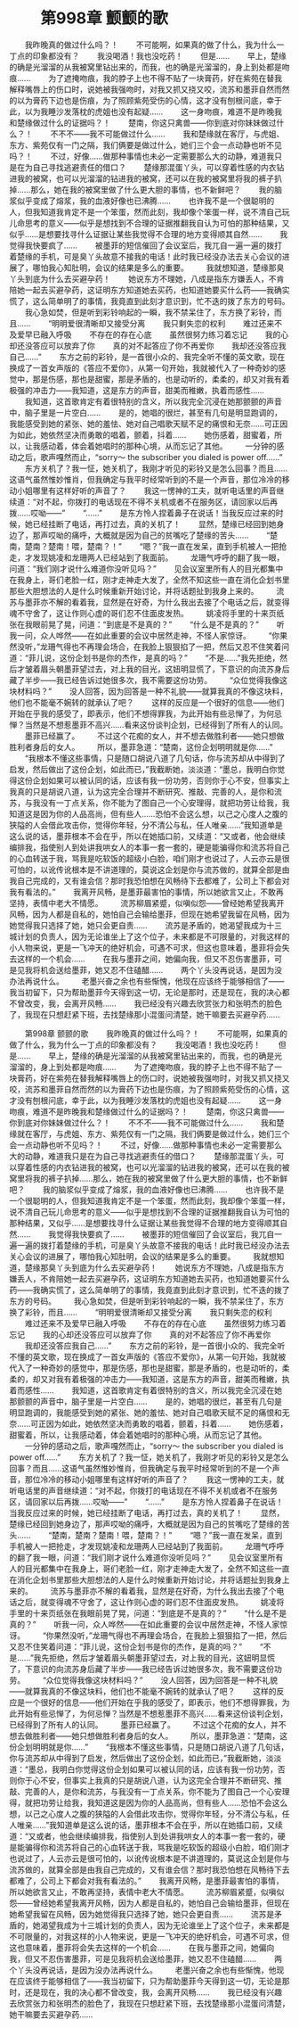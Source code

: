 # 　　第998章 颤颤的歌
　　我昨晚真的做过什么吗？！
　　不可能啊，如果真的做了什么，我为什么一丁点的印象都没有？
　　我没喝酒！我也没吃药！
　　但是……
　　早上，楚缘的确是光溜溜的从我被窝里钻出来的，而我，也的确是光溜溜的，身上到处都是吻痕……
　　为了遮掩吻痕，我的脖子上也不得不贴了一块膏药，好在紫苑在替我解释嘴唇上的伤口时，说她被我强吻时，对我又抓又挠又咬，流苏和墨菲自然而然的以为膏药下边也是伤痕，为了照顾紫苑受伤的心情，这才没有刨根问底，幸于此，以为我睡沙发落枕的虎姐也没有起疑……
　　这一身吻痕，难道不是昨晚我和楚缘做过什么的证据吗？！
　　楚南，你这只禽兽——你到底对你妹妹做过什么？！
　　不不不——我不可能做过什么……
　　我和楚缘就在客厅，与虎姐、东方、紫苑仅有一门之隔，我们俩要是做过什么，她们三个会一点动静也听不见吗？！
　　不过，好像……做那种事情也未必一定需要那么大的动静，难道我只是在为自己寻找逃避责任的借口？
　　楚缘那混蛋丫头，可以穿着性感的内衣钻进我的被窝，也可以光溜溜的钻进我的被窝，还可以在我的被窝里将我的裤子扒掉……那么，她在我的被窝里做了什么更大胆的事情，也不新鲜吧？
　　我的脑浆似乎变成了熔浆，我的血液好像也已沸腾……
　　也许我不是一个很聪明的人，但我知道我肯定不是一个笨蛋，然而此刻，我却像个笨蛋一样，说不清自己玩儿命思考的意义——似乎是想找到不合理的证据推翻我自认为可怕的那种结果，又似乎……是想要找寻什么证据让某些我觉得不合理的地方变得顺其自然……
　　我觉得我快要疯了……
　　被墨菲的短信催回了会议室后，我兀自一遍一遍的拨打着楚缘的手机，可是臭丫头故意不接我的电话！此时我已经没办法去关心会议的进展了，哪怕我心知肚明，会议的结果是多么的重要。
　　我就想知道，楚缘那臭丫头到底为什么去买避孕药！
　　她说东方不理她，八成是指东方嫌丢人，不肯陪她一起去买避孕药，这证明东方知道她去买药，也知道她要买什么药——我确实慌了，这么简单明了的事情，我竟直到此刻才意识到，忙不迭的拨了东方的号码。
　　我心急如焚，但是听到彩铃响起的一瞬，我不禁呆住了，东方换了彩铃，而且……
　　“明明爱很清晰却又接受分离
　　我只剩失恋的权利
　　难过还来不及爱早已融入呼吸
　　不存在的存在心底
　　虽然很努力练习着忘记
　　我的心却还没答应可以放弃了你
　　真的对不起答应了你不再爱你
　　我却还没答应我自己……”
　　东方之前的彩铃，是一首很小众的、我完全听不懂的英文歌，现在换成了一首女声版的《答应不爱你》，从第一句开始，我就被代入了一种奇妙的感觉中，那是伤感，那也是甜蜜，那是矛盾的，也是动听的，柔柔的，却又对我有着极强的冲击力——我知道，这是东方的声音，甜美而稚嫩，执着而感性……
　　我知道，这首歌肯定有着很特别的含义，所以我完全沉浸在她那颤颤的声音中，脑子里是一片空白……
　　是的，她唱的很烂，甚至有几句是明显跑调的，我能感受到她的紧张、她的羞怯、她对自己唱歌天赋不足的痛恨和无奈……可正因为如此，她依然坚决而勇敢的唱着，颤着，抖着……
　　她伤感着，甜蜜着，所以，让我感动着，体会着她唱时的那种心境，从而忘记了其他。
　　一分钟的感动之后，歌声嘎然而止，“sorry～ the subscriber you dialed is power off……”
　　东方关机了？我一怔，她关机了，我刚才听见的彩铃又是怎么回事？而且……这语气虽然惟妙惟肖，但我确定与我平时经常听到的不是一个声音，那位冷冷的移动小姐哪里有这样好听的声音了？
　　我这一愣神的工夫，就听电话里的声音继续道：“对不起，你拨打的电话现在不得不关机或者不在服务区，请回家以后再拨……哎呦——”
　　“……”
　　是东方怜人捏着鼻子在说话！当我反应过来的时候，她已经挂断了电话，再打过去，真的关机了！
　　显然，楚缘已经回到她身边了，那声哎呦的痛呼，大概就是因为自己的贫嘴吃了楚缘的苦头……
　　“楚南，楚南？楚南！喂，楚南？！”
　　“嗯？”我一直在发呆，直到手机被人一把抢走，才发现姚凌和龙珊两人已经站到了我面前。
　　龙珊气呼呼的翻了我一眼，问道：“我们刚才说什么难道你没听见吗？”
　　见会议室里所有人的目光都集中在我身上，哥们老脸一红，刚才走神走大发了，全然不知这些一直在消化企划书里那些大胆想法的人是什么时候重新开始讨论，并将话题扯到我身上来的。
　　流苏与墨菲亦不解的看着我，显然是在好奇，为什么我出去接了个电话之后，就变得魂不守舍了，这让作则心虚的哥们忍不住面皮发热。
　　姚凌将手里的十来页纸张在我眼前晃了晃，问道：“到底是不是真的？”
　　“什么是不是真的？”
　　听我一问，众人哗然——在如此重要的会议中居然走神，不怪人家惊讶。
　　“你果然没听，”龙珊气得也不再理会场合，在我脸上狠狠掐了一把，然后又忍不住笑着问道：“菲儿说，这份企划书是你的杰作，是真的吗？”
　　“不是……”我先拒绝，然后才皱着眉头朝墨菲望过去，对上我的目光，这妞明显慌了，下意识的向流苏身后藏了半步——我已经告诉过她很多次，我不需要这份功劳。
　　“众位觉得我像这块材料吗？”
　　没人回答，因为回答是一种不礼貌——就算我真的不像这块料，他们也不能毫不婉转的就承认了吧？
　　这样的反应是一个很好的信息——他们开始在乎我的感受了，即表示，他们不想得罪我，为此开始有些忌惮了，为何忌惮？当然是不想惹墨菲不高兴……看来这份谈判企划，已经得到了所有人的认同。
　　墨菲已经赢了。
　　不过这个花痴的女人，并不想去做胜利者——她只想做胜利者身后的女人。
　　所以，墨菲急道：“楚南，这份企划明明就是你……”
　　“我根本不懂这些事情，只是随口胡说八道了几句话，你与流苏却从中得到了启发，然后做出了这份企划，如此而已，”我截断她，淡淡道：“墨总，我明白你觉得这份企划如果可以被认同的话，应该有我一份功劳，否则你于心不安，但事实上我真的只是胡说八道，认为这完全合理并不断研究、推敲、完善的人，是你和流苏，与我没有一丁点关系，你不能为了图自己一个心安理得，就把功劳让给我，我知道这是因为你的人品高尚，但有些人……恐怕不会这么想，以己之心度人之腹的狭隘的人会借此攻击你，觉得你年轻，分不清公与私，任人唯亲……”我知道单是这么说的话，墨菲根本不会在乎，所以在她插口前，又续道：“又或者，他会继续编排我，指使别人到处讲我哄女人的本事一套一套的，硬是能骗得你和流苏将自己的心血转送于我，骂我是吃软饭的超级小白脸，咱们刚才也说过了，人云亦云是很可怕的，以讹传讹根本是不讲道理的，莫说这企划是你与流苏做的，就算全部是由我自己完成的，又有谁会信？那时我恐怕想在风畅待下去都难了，公司上下都会对我有看法的。”
　　我离开风畅，是墨菲最害怕的事情，所以她欲言又止，不敢再坚持，表情中老大不情愿。
　　流苏柳眉紧蹙，似嗔似怨——曾经她希望我离开风畅，因为人都是自私的，她怕自己会输给墨菲，但现在她希望我留在风畅，因为她觉得我只选择了她，她只会更自责……
　　流苏是矛盾的，她渴望我成为十三城计划的负责人，因为无论谁坐上了这个位子，未来都是不可限量的，对我这样的小人物来说，更是一飞冲天的绝好机会，可遇不可求，但这也意味着，墨菲将会失去这样的一个机会……
　　在我与墨菲之间，她偏向我，但又不忍伤害墨菲，可是见我将机会送给墨菲，她又忍不住磕醋……
　　两个丫头没再说话，是因为没办法再说什么。
　　老墨兴奋之余也有些惭愧，他现在应该终于能够相信了——我当初留下，只为帮助墨菲今天得到这一切，无论是那时，还是现在，我的决心都不曾改变，我，会离开风畅……
　　我已经没有兴趣去欣赏张力和张明杰的脸色了，我现在只想赶紧下班，去找楚缘那小混蛋问清楚，她干嘛要去买避孕药……

　　第998章 颤颤的歌
　　我昨晚真的做过什么吗？！
　　不可能啊，如果真的做了什么，我为什么一丁点的印象都没有？
　　我没喝酒！我也没吃药！
　　但是……
　　早上，楚缘的确是光溜溜的从我被窝里钻出来的，而我，也的确是光溜溜的，身上到处都是吻痕……
　　为了遮掩吻痕，我的脖子上也不得不贴了一块膏药，好在紫苑在替我解释嘴唇上的伤口时，说她被我强吻时，对我又抓又挠又咬，流苏和墨菲自然而然的以为膏药下边也是伤痕，为了照顾紫苑受伤的心情，这才没有刨根问底，幸于此，以为我睡沙发落枕的虎姐也没有起疑……
　　这一身吻痕，难道不是昨晚我和楚缘做过什么的证据吗？！
　　楚南，你这只禽兽——你到底对你妹妹做过什么？！
　　不不不——我不可能做过什么……
　　我和楚缘就在客厅，与虎姐、东方、紫苑仅有一门之隔，我们俩要是做过什么，她们三个会一点动静也听不见吗？！
　　不过，好像……做那种事情也未必一定需要那么大的动静，难道我只是在为自己寻找逃避责任的借口？
　　楚缘那混蛋丫头，可以穿着性感的内衣钻进我的被窝，也可以光溜溜的钻进我的被窝，还可以在我的被窝里将我的裤子扒掉……那么，她在我的被窝里做了什么更大胆的事情，也不新鲜吧？
　　我的脑浆似乎变成了熔浆，我的血液好像也已沸腾……
　　也许我不是一个很聪明的人，但我知道我肯定不是一个笨蛋，然而此刻，我却像个笨蛋一样，说不清自己玩儿命思考的意义——似乎是想找到不合理的证据推翻我自认为可怕的那种结果，又似乎……是想要找寻什么证据让某些我觉得不合理的地方变得顺其自然……
　　我觉得我快要疯了……
　　被墨菲的短信催回了会议室后，我兀自一遍一遍的拨打着楚缘的手机，可是臭丫头故意不接我的电话！此时我已经没办法去关心会议的进展了，哪怕我心知肚明，会议的结果是多么的重要。
　　我就想知道，楚缘那臭丫头到底为什么去买避孕药！
　　她说东方不理她，八成是指东方嫌丢人，不肯陪她一起去买避孕药，这证明东方知道她去买药，也知道她要买什么药——我确实慌了，这么简单明了的事情，我竟直到此刻才意识到，忙不迭的拨了东方的号码。
　　我心急如焚，但是听到彩铃响起的一瞬，我不禁呆住了，东方换了彩铃，而且……
　　“明明爱很清晰却又接受分离
　　我只剩失恋的权利
　　难过还来不及爱早已融入呼吸
　　不存在的存在心底
　　虽然很努力练习着忘记
　　我的心却还没答应可以放弃了你
　　真的对不起答应了你不再爱你
　　我却还没答应我自己……”
　　东方之前的彩铃，是一首很小众的、我完全听不懂的英文歌，现在换成了一首女声版的《答应不爱你》，从第一句开始，我就被代入了一种奇妙的感觉中，那是伤感，那也是甜蜜，那是矛盾的，也是动听的，柔柔的，却又对我有着极强的冲击力——我知道，这是东方的声音，甜美而稚嫩，执着而感性……
　　我知道，这首歌肯定有着很特别的含义，所以我完全沉浸在她那颤颤的声音中，脑子里是一片空白……
　　是的，她唱的很烂，甚至有几句是明显跑调的，我能感受到她的紧张、她的羞怯、她对自己唱歌天赋不足的痛恨和无奈……可正因为如此，她依然坚决而勇敢的唱着，颤着，抖着……
　　她伤感着，甜蜜着，所以，让我感动着，体会着她唱时的那种心境，从而忘记了其他。
　　一分钟的感动之后，歌声嘎然而止，“sorry～ the subscriber you dialed is power off……”
　　东方关机了？我一怔，她关机了，我刚才听见的彩铃又是怎么回事？而且……这语气虽然惟妙惟肖，但我确定与我平时经常听到的不是一个声音，那位冷冷的移动小姐哪里有这样好听的声音了？
　　我这一愣神的工夫，就听电话里的声音继续道：“对不起，你拨打的电话现在不得不关机或者不在服务区，请回家以后再拨……哎呦——”
　　“……”
　　是东方怜人捏着鼻子在说话！当我反应过来的时候，她已经挂断了电话，再打过去，真的关机了！
　　显然，楚缘已经回到她身边了，那声哎呦的痛呼，大概就是因为自己的贫嘴吃了楚缘的苦头……
　　“楚南，楚南？楚南！喂，楚南？！”
　　“嗯？”我一直在发呆，直到手机被人一把抢走，才发现姚凌和龙珊两人已经站到了我面前。
　　龙珊气呼呼的翻了我一眼，问道：“我们刚才说什么难道你没听见吗？”
　　见会议室里所有人的目光都集中在我身上，哥们老脸一红，刚才走神走大发了，全然不知这些一直在消化企划书里那些大胆想法的人是什么时候重新开始讨论，并将话题扯到我身上来的。
　　流苏与墨菲亦不解的看着我，显然是在好奇，为什么我出去接了个电话之后，就变得魂不守舍了，这让作则心虚的哥们忍不住面皮发热。
　　姚凌将手里的十来页纸张在我眼前晃了晃，问道：“到底是不是真的？”
　　“什么是不是真的？”
　　听我一问，众人哗然——在如此重要的会议中居然走神，不怪人家惊讶。
　　“你果然没听，”龙珊气得也不再理会场合，在我脸上狠狠掐了一把，然后又忍不住笑着问道：“菲儿说，这份企划书是你的杰作，是真的吗？”
　　“不是……”我先拒绝，然后才皱着眉头朝墨菲望过去，对上我的目光，这妞明显慌了，下意识的向流苏身后藏了半步——我已经告诉过她很多次，我不需要这份功劳。
　　“众位觉得我像这块材料吗？”
　　没人回答，因为回答是一种不礼貌——就算我真的不像这块料，他们也不能毫不婉转的就承认了吧？
　　这样的反应是一个很好的信息——他们开始在乎我的感受了，即表示，他们不想得罪我，为此开始有些忌惮了，为何忌惮？当然是不想惹墨菲不高兴……看来这份谈判企划，已经得到了所有人的认同。
　　墨菲已经赢了。
　　不过这个花痴的女人，并不想去做胜利者——她只想做胜利者身后的女人。
　　所以，墨菲急道：“楚南，这份企划明明就是你……”
　　“我根本不懂这些事情，只是随口胡说八道了几句话，你与流苏却从中得到了启发，然后做出了这份企划，如此而已，”我截断她，淡淡道：“墨总，我明白你觉得这份企划如果可以被认同的话，应该有我一份功劳，否则你于心不安，但事实上我真的只是胡说八道，认为这完全合理并不断研究、推敲、完善的人，是你和流苏，与我没有一丁点关系，你不能为了图自己一个心安理得，就把功劳让给我，我知道这是因为你的人品高尚，但有些人……恐怕不会这么想，以己之心度人之腹的狭隘的人会借此攻击你，觉得你年轻，分不清公与私，任人唯亲……”我知道单是这么说的话，墨菲根本不会在乎，所以在她插口前，又续道：“又或者，他会继续编排我，指使别人到处讲我哄女人的本事一套一套的，硬是能骗得你和流苏将自己的心血转送于我，骂我是吃软饭的超级小白脸，咱们刚才也说过了，人云亦云是很可怕的，以讹传讹根本是不讲道理的，莫说这企划是你与流苏做的，就算全部是由我自己完成的，又有谁会信？那时我恐怕想在风畅待下去都难了，公司上下都会对我有看法的。”
　　我离开风畅，是墨菲最害怕的事情，所以她欲言又止，不敢再坚持，表情中老大不情愿。
　　流苏柳眉紧蹙，似嗔似怨——曾经她希望我离开风畅，因为人都是自私的，她怕自己会输给墨菲，但现在她希望我留在风畅，因为她觉得我只选择了她，她只会更自责……
　　流苏是矛盾的，她渴望我成为十三城计划的负责人，因为无论谁坐上了这个位子，未来都是不可限量的，对我这样的小人物来说，更是一飞冲天的绝好机会，可遇不可求，但这也意味着，墨菲将会失去这样的一个机会……
　　在我与墨菲之间，她偏向我，但又不忍伤害墨菲，可是见我将机会送给墨菲，她又忍不住磕醋……
　　两个丫头没再说话，是因为没办法再说什么。
　　老墨兴奋之余也有些惭愧，他现在应该终于能够相信了——我当初留下，只为帮助墨菲今天得到这一切，无论是那时，还是现在，我的决心都不曾改变，我，会离开风畅……
　　我已经没有兴趣去欣赏张力和张明杰的脸色了，我现在只想赶紧下班，去找楚缘那小混蛋问清楚，她干嘛要去买避孕药……
